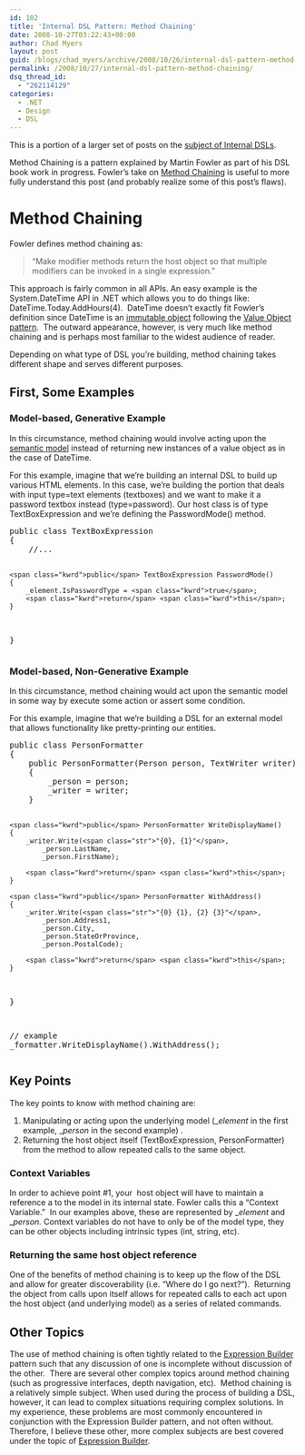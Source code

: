 ```yaml
---
id: 102
title: 'Internal DSL Pattern: Method Chaining'
date: 2008-10-27T03:22:43+00:00
author: Chad Myers
layout: post
guid: /blogs/chad_myers/archive/2008/10/26/internal-dsl-pattern-method-chaining.aspx
permalink: /2008/10/27/internal-dsl-pattern-method-chaining/
dsq_thread_id:
  - "262114129"
categories:
  - .NET
  - Design
  - DSL
---
```

This is a portion of a larger set of posts on the [subject of Internal DSLs](http://www.lostechies.com/blogs/chad_myers/archive/2008/10/26/alt-net-workshops-internal-dsl-draft-outline-notes.aspx). 

Method Chaining is a pattern explained by Martin Fowler as part of his DSL book work in progress. Fowler’s take on [Method Chaining](http://martinfowler.com/dslwip/MethodChaining.html) is useful to more fully understand this post (and probably realize some of this post’s flaws).

# Method Chaining

Fowler defines method chaining as:

> “Make modifier methods return the host object so that multiple modifiers can be invoked in a single expression.”

This approach is fairly common in all APIs. An easy example is the System.DateTime API in .NET which allows you to do things like: DateTime.Today.AddHours(4).&#160; DateTime doesn’t exactly fit Fowler’s definition since DateTime is an [immutable object](http://beginnermediate.com/blogs/buddylindsey/archive/2008/10/17/immutable-and-mutable-objects-in-c.aspx) following the [Value Object pattern](http://www.martinfowler.com/bliki/ValueObject.html).&#160; The outward appearance, however, is very much like method chaining and is perhaps most familiar to the widest audience of reader.

Depending on what type of DSL you’re building, method chaining takes different shape and serves different purposes.

## First, Some Examples

### Model-based, Generative Example

In this circumstance, method chaining would involve acting upon the [semantic model](http://www.lostechies.com/blogs/chad_myers/archive/2008/10/26/alt-net-workshops-internal-dsl-draft-outline-notes.aspx#semanticmodel) instead of returning new instances of a value object as in the case of DateTime.

For this example, imagine that we’re building an internal DSL to build up various HTML elements. In this case, we’re building the portion that deals with input type=text elements (textboxes) and we want to make it a password textbox instead (type=password). Our host class is of type TextBoxExpression and we’re defining the PasswordMode() method.

<div class="csharpcode-wrapper">
  <pre><span class="kwrd">public</span> <span class="kwrd">class</span> TextBoxExpression
{
    <span class="rem">//...</span>

    <span class="kwrd">public</span> TextBoxExpression PasswordMode()
    {
        _element.IsPasswordType = <span class="kwrd">true</span>;
        <span class="kwrd">return</span> <span class="kwrd">this</span>;
    }
}</pre>
</div>

### Model-based, Non-Generative Example

In this circumstance, method chaining would act upon the semantic model in some way by execute some action or assert some condition.

For this example, imagine that we’re building a DSL for an external model that allows functionality like pretty-printing our entities. 

<div class="csharpcode-wrapper">
  <pre><span class="kwrd">public</span> <span class="kwrd">class</span> PersonFormatter
{
    <span class="kwrd">public</span> PersonFormatter(Person person, TextWriter writer)
    {
        _person = person;
        _writer = writer;
    }

    <span class="kwrd">public</span> PersonFormatter WriteDisplayName()
    {
        _writer.Write(<span class="str">"{0}, {1}"</span>, 
            _person.LastName,
            _person.FirstName);

        <span class="kwrd">return</span> <span class="kwrd">this</span>;
    }

    <span class="kwrd">public</span> PersonFormatter WithAddress()
    {
        _writer.Write(<span class="str">"{0} {1}, {2} {3}"</span>,
            _person.Address1,
            _person.City,
            _person.StateOrProvince,
            _person.PostalCode);

        <span class="kwrd">return</span> <span class="kwrd">this</span>;
    }
}

<span class="rem">// example</span>
_formatter.WriteDisplayName().WithAddress();</pre>
</div>

## Key Points

The key points to know with method chaining are:

  1. Manipulating or acting upon the underlying model (__element_ in the first example, __person_ in the second example) . 
  2. Returning the host object itself (TextBoxExpression, PersonFormatter) from the method to allow repeated calls to the same object. 

### Context Variables

In order to achieve point #1, your&#160; host object will have to maintain a reference a to the model in its internal state. Fowler calls this a “Context Variable.”&#160; In our examples above, these are represented by __element_ and __person._ Context variables do not have to only be of the model type, they can be other objects including intrinsic types (int, string, etc).

### Returning the same host object reference

One of the benefits of method chaining is to keep up the flow of the DSL and allow for greater discoverability (i.e. “Where do I go next?”).&#160; Returning the object from calls upon itself allows for repeated calls to each act upon the host object (and underlying model) as a series of related commands.

## Other Topics

The use of method chaining is often tightly related to the [Expression Builder](http://www.lostechies.com/blogs/chad_myers/archive/2008/10/26/internal-dsl-pattern-expression-builder.aspx) pattern such that any discussion of one is incomplete without discussion of the other.&#160; There are several other complex topics around method chaining (such as progressive interfaces, depth navigation, etc).&#160; Method chaining is a relatively simple subject. When used during the process of building a DSL, however, it can lead to complex situations requiring complex solutions. In my experience, these problems are most commonly encountered in conjunction with the Expression Builder pattern, and not often without.&#160; Therefore, I believe these other, more complex subjects are best covered under the topic of [Expression Builder](http://www.lostechies.com/blogs/chad_myers/archive/2008/10/26/internal-dsl-pattern-expression-builder.aspx).